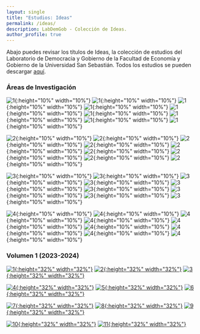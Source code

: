 ```yaml
---
layout: single
title: "Estudios: Ideas"
permalink: /ideas/
description: LabDemGob - Colección de Ideas.
author_profile: true
---
```



Abajo puedes revisar los títulos de Ideas, la colección de estudios del Laboratorio de Democracia y Gobierno de la Facultad de Economía y Gobierno de la Universidad San Sebastián. Todos los estudios se pueden descargar [aquí](https://www.researchgate.net/lab/Laboratorio-de-Democracia-y-Gobierno-Kenneth-Bunker).


### Áreas de Investigación

![1](/ideas/temas/A1.png){:height="10%" width="10%"}
![1](/ideas/temas/A2.png){:height="10%" width="10%"}
![1](/ideas/temas/A3.png){:height="10%" width="10%"}
![1](/ideas/temas/A4.png){:height="10%" width="10%"}
![1](/ideas/temas/A5.png){:height="10%" width="10%"}
![1](/ideas/temas/A6.png){:height="10%" width="10%"}
![1](/ideas/temas/A7.png){:height="10%" width="10%"}
![1](/ideas/temas/A8.png){:height="10%" width="10%"}
![1](/ideas/temas/A9.png){:height="10%" width="10%"}

![2](/ideas/temas/B1.png){:height="10%" width="10%"}
![2](/ideas/temas/B2.png){:height="10%" width="10%"}
![2](/ideas/temas/B3.png){:height="10%" width="10%"}
![2](/ideas/temas/B4.png){:height="10%" width="10%"}
![2](/ideas/temas/B5.png){:height="10%" width="10%"}
![2](/ideas/temas/B6.png){:height="10%" width="10%"}
![2](/ideas/temas/B7.png){:height="10%" width="10%"}
![2](/ideas/temas/B8.png){:height="10%" width="10%"}
![2](/ideas/temas/B9.png){:height="10%" width="10%"}

![3](/ideas/temas/C1.png){:height="10%" width="10%"}
![3](/ideas/temas/C2.png){:height="10%" width="10%"}
![3](/ideas/temas/C3.png){:height="10%" width="10%"}
![3](/ideas/temas/C4.png){:height="10%" width="10%"}
![3](/ideas/temas/C5.png){:height="10%" width="10%"}
![3](/ideas/temas/C6.png){:height="10%" width="10%"}
![3](/ideas/temas/C7.png){:height="10%" width="10%"}
![3](/ideas/temas/C8.png){:height="10%" width="10%"}
![3](/ideas/temas/C9.png){:height="10%" width="10%"}

![4](/ideas/temas/D1.png){:height="10%" width="10%"}
![4](/ideas/temas/D2.png){:height="10%" width="10%"}
![4](/ideas/temas/D3.png){:height="10%" width="10%"}
![4](/ideas/temas/D4.png){:height="10%" width="10%"}
![4](/ideas/temas/D5.png){:height="10%" width="10%"}
![4](/ideas/temas/D6.png){:height="10%" width="10%"}
![4](/ideas/temas/D7.png){:height="10%" width="10%"}
![4](/ideas/temas/D8.png){:height="10%" width="10%"}
![4](/ideas/temas/D9.png){:height="10%" width="10%"}


### Volumen 1 (2023-2024)

[![1](/ideas/estudio%201.png){:height="32%" width="32%"}](/ideas/estudio%201.png) [![2](/ideas/estudio%202.png){:height="32%" width="32%"}](/ideas/estudio%202.png) [![3](/ideas/estudio%203.png){:height="32%" width="32%"}](/ideas/estudio%203.png)

[![4](/ideas/estudio%204.png){:height="32%" width="32%"}](/ideas/estudio%204.png) [![5](/ideas/estudio%205.png){:height="32%" width="32%"}](/ideas/estudio%205.png) [![6](/ideas/estudio%206.png){:height="32%" width="32%"}](/ideas/estudio%206.png)

[![7](/ideas/estudio%207.png){:height="32%" width="32%"}](/ideas/estudio%207.png) [![8](/ideas/estudio%208.png){:height="32%" width="32%"}](/ideas/estudio%208.png) [![9](/ideas/estudio%209.png){:height="32%" width="32%"}](/ideas/estudio%209.png)

[![10](/ideas/estudio%2010.png){:height="32%" width="32%"}](/ideas/estudio%2010.png) [![11](/ideas/estudio%2011.png){:height="32%" width="32%"}](/ideas/estudio%2011.png)



